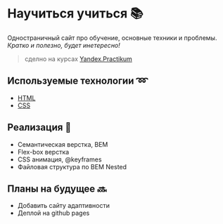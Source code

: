 # Научиться учиться :books:

Одностраничный сайт про обучение, основные техники и проблемы.  
*Кратко и полезно, будет инетересно!*

> сделно на курсах [Yandex.Practikum](https://practicum.yandex.ru/)

## Используемые технологии :loop:
- [HTML](https://developer.mozilla.org/en-US/docs/Learn/Getting_started_with_the_web/HTML_basics)
- [CSS](https://developer.mozilla.org/en-US/docs/Web/CSS)

## Реализация :wrench:
- Семантическая верстка, BEM
- Flex-box верстка
- CSS анимация, @keyframes
- Файловая структура по BEM Nested

## Планы на будущее :soon:
- Добавить сайту адаптивности
- Деплой на github pages